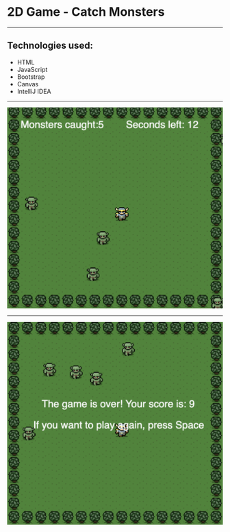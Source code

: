 # 2D Game - Catch Monsters
************
## Technologies used:

- HTML
- JavaScript
- Bootstrap
- Canvas
- IntelliJ IDEA
************
![](screenshots/Screenshot_1.png)
*************
![](screenshots/Screenshot_2.png)
